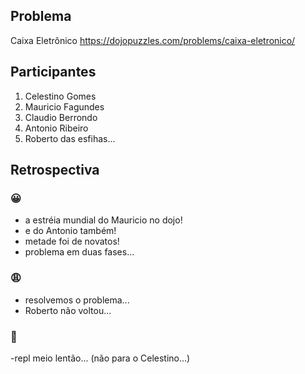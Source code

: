 ## Problema

Caixa Eletrônico
https://dojopuzzles.com/problems/caixa-eletronico/

## Participantes

1. Celestino Gomes
2. Mauricio Fagundes
3. Claudio Berrondo
4. Antonio Ribeiro
5. Roberto das esfihas...

## Retrospectiva

### 😀

- a estréia mundial do Mauricio no dojo!
- e do Antonio também!
- metade foi de novatos!
- problema em duas fases...

### 😩

- resolvemos o problema...
- Roberto não voltou...

### 🤫

-repl meio lentão... (não para o Celestino...)
